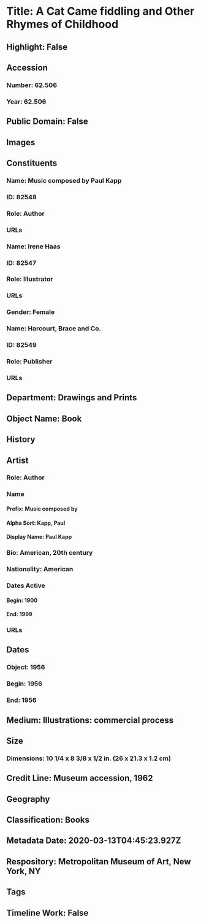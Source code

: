# Title: A Cat Came fiddling and Other Rhymes of Childhood
## Highlight: False
## Accession
### Number: 62.506
### Year: 62.506
## Public Domain: False
## Images
## Constituents
### Name: Music composed by Paul Kapp
### ID: 82548
### Role: Author
### URLs
### Name: Irene Haas
### ID: 82547
### Role: Illustrator
### URLs
### Gender: Female
### Name: Harcourt, Brace and Co.
### ID: 82549
### Role: Publisher
### URLs
## Department: Drawings and Prints
## Object Name: Book
## History
## Artist
### Role: Author
### Name
#### Prefix: Music composed by
#### Alpha Sort: Kapp, Paul
#### Display Name: Paul Kapp
### Bio: American, 20th century
### Nationality: American
### Dates Active
#### Begin: 1900
#### End: 1999
### URLs
## Dates
### Object: 1956
### Begin: 1956
### End: 1956
## Medium: Illustrations: commercial process
## Size
### Dimensions: 10 1/4 x 8 3/8 x 1/2 in. (26 x 21.3 x 1.2 cm)
## Credit Line: Museum accession, 1962
## Geography
## Classification: Books
## Metadata Date: 2020-03-13T04:45:23.927Z
## Respository: Metropolitan Museum of Art, New York, NY
## Tags
## Timeline Work: False